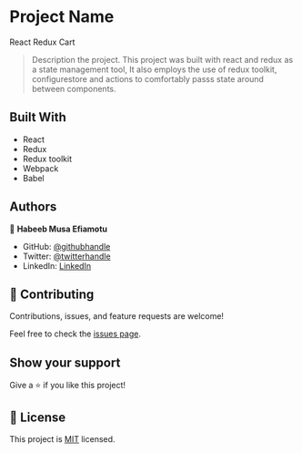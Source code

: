 
# Project Name

React Redux Cart

> Description the project.
This project was built with react and redux as a state management tool, It also employs the use of redux toolkit, configurestore and actions to comfortably passs state around between components.


## Built With

- React
- Redux
- Redux toolkit
- Webpack
- Babel


## Authors

👤 **Habeeb Musa Efiamotu**

- GitHub: [@githubhandle](https://github.com/Efiamotu-1)
- Twitter: [@twitterhandle](https://twitter.com/EFYAMOTU)
- LinkedIn: [LinkedIn](https://www.linkedin.com/in/musa-habeeb/)

## 🤝 Contributing

Contributions, issues, and feature requests are welcome!

Feel free to check the [issues page](../../issues/).

## Show your support

Give a ⭐️ if you like this project!


## 📝 License

This project is [MIT](./MIT.md) licensed.
